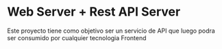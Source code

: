 # Web Server + Rest API Server

Este proyecto tiene como objetivo ser un servicio de API que luego podra ser consumido por cualquier tecnologia Frontend

